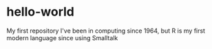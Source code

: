 # hello-world
My first repository
I've been in computing since 1964, but R is my first modern language since using Smalltalk
